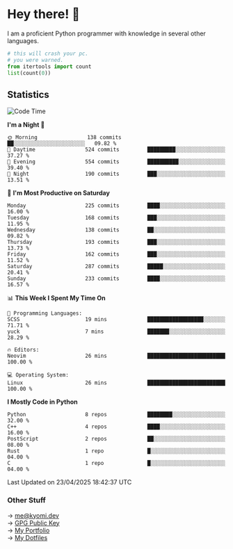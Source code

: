 # Hey there! 👋

I am a proficient Python programmer with knowledge in several other languages.

```py
# this will crash your pc.
# you were warned.
from itertools import count
list(count(0))
```

## Statistics
<!--START_SECTION:waka-->
![Code Time](http://img.shields.io/badge/Code%20Time-1%2C770%20hrs%2051%20mins-blue)

**I'm a Night 🦉** 

```text
🌞 Morning                138 commits         ██░░░░░░░░░░░░░░░░░░░░░░░   09.82 % 
🌆 Daytime                524 commits         █████████░░░░░░░░░░░░░░░░   37.27 % 
🌃 Evening                554 commits         ██████████░░░░░░░░░░░░░░░   39.40 % 
🌙 Night                  190 commits         ███░░░░░░░░░░░░░░░░░░░░░░   13.51 % 
```
📅 **I'm Most Productive on Saturday** 

```text
Monday                   225 commits         ████░░░░░░░░░░░░░░░░░░░░░   16.00 % 
Tuesday                  168 commits         ███░░░░░░░░░░░░░░░░░░░░░░   11.95 % 
Wednesday                138 commits         ██░░░░░░░░░░░░░░░░░░░░░░░   09.82 % 
Thursday                 193 commits         ███░░░░░░░░░░░░░░░░░░░░░░   13.73 % 
Friday                   162 commits         ███░░░░░░░░░░░░░░░░░░░░░░   11.52 % 
Saturday                 287 commits         █████░░░░░░░░░░░░░░░░░░░░   20.41 % 
Sunday                   233 commits         ████░░░░░░░░░░░░░░░░░░░░░   16.57 % 
```


📊 **This Week I Spent My Time On** 

```text
💬 Programming Languages: 
SCSS                     19 mins             ██████████████████░░░░░░░   71.71 % 
yuck                     7 mins              ███████░░░░░░░░░░░░░░░░░░   28.29 % 

🔥 Editors: 
Neovim                   26 mins             █████████████████████████   100.00 % 

💻 Operating System: 
Linux                    26 mins             █████████████████████████   100.00 % 
```

**I Mostly Code in Python** 

```text
Python                   8 repos             ████████░░░░░░░░░░░░░░░░░   32.00 % 
C++                      4 repos             ████░░░░░░░░░░░░░░░░░░░░░   16.00 % 
PostScript               2 repos             ██░░░░░░░░░░░░░░░░░░░░░░░   08.00 % 
Rust                     1 repo              █░░░░░░░░░░░░░░░░░░░░░░░░   04.00 % 
C                        1 repo              █░░░░░░░░░░░░░░░░░░░░░░░░   04.00 % 
```




 Last Updated on 23/04/2025 18:42:37 UTC
<!--END_SECTION:waka-->

### Other Stuff

→ [me@kyomi.dev](mailto:me@kyomi.dev)\
→ [GPG Public Key](https://github.com/bitterteriyaki.gpg)\
→ [My Portfolio](https://kyomi.dev)\
→ [My Dotfiles](https://github.com/bitterteriyaki/dotfiles)
